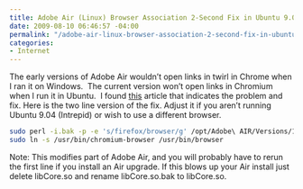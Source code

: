 ```yaml
---
title: Adobe Air (Linux) Browser Association 2-Second Fix in Ubuntu 9.04
date: 2009-08-10 06:46:57 -04:00
permalink: "/adobe-air-linux-browser-association-2-second-fix-in-ubuntu-9-04/"
categories:
- Internet
---
```


The early versions of Adobe Air wouldn’t open links in twirl in Chrome when I ran it on Windows.  The current version won’t open links in Chromium when I run it in Ubuntu.  I found [this](http://web.archive.org/web/20110203085002/http://blog.torh.net/2009/07/30/adobe-air-open-urls-in-default-browser/) article that indicates the problem and fix. Here is the two line version of the fix. Adjust it if you aren’t running Ubuntu 9.04 (Intrepid) or wish to use a different browser.

```bash
sudo perl -i.bak -p -e 's/firefox/browser/g' /opt/Adobe\ AIR/Versions/1.0/libCore.so
sudo ln -s /usr/bin/chromium-browser /usr/bin/browser
```

Note: This modifies part of Adobe Air, and you will probably have to rerun the first line if you install an Air upgrade. If this blows up your Air install just delete libCore.so and rename libCore.so.bak to libCore.so.
